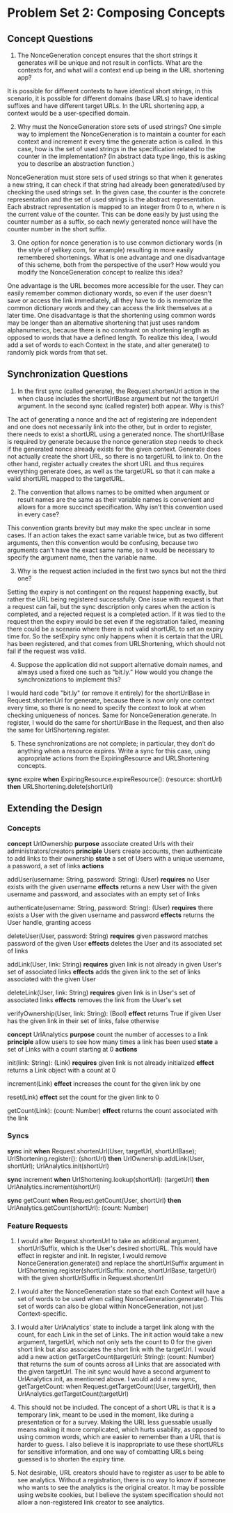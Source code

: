 # Problem Set 2: Composing Concepts

## Concept Questions

1. The NonceGeneration concept ensures that the short strings it generates will be unique and not result in conflicts. What are the contexts for, and what will a context end up being in the URL shortening app?

It is possible for different contexts to have identical short strings, in this scenario, it is possible for different domains (base URLs) to have identical suffixes and have different target URLs. In the URL shortening app, a context would be a user-specified domain. 

2. Why must the NonceGeneration store sets of used strings? One simple way to implement the NonceGeneration is to maintain a counter for each context and increment it every time the generate action is called. In this case, how is the set of used strings in the specification related to the counter in the implementation? (In abstract data type lingo, this is asking you to describe an abstraction function.)

NonceGeneration must store sets of used strings so that when it generates a new string, it can check if that string had already been generated/used by checking the used strings set. In the given case, the counter is the concrete representation and the set of used strings is the abstract representation. Each abstract representation is mapped to an integer from 0 to n, where n is the current value of the counter. This can be done easily by just using the counter number as a suffix, so each newly generated nonce will have the counter number in the short suffix.

3. One option for nonce generation is to use common dictionary words (in the style of yellkey.com, for example) resulting in more easily remembered shortenings. What is one advantage and one disadvantage of this scheme, both from the perspective of the user? How would you modify the NonceGeneration concept to realize this idea?

One advantage is the URL becomes more accessible for the user. They can easily remember common dictionary words, so even if the user doesn't save or access the link immediately, all they have to do is memorize the common dictionary words and they can access the link themselves at a later time. One disadvantage is that the shortening using common words may be longer than an alternative shortening that just uses random alphanumerics, because there is no constraint on shortening length as opposed to words that have a defined length. To realize this idea, I would add a set of words to each Context in the state, and alter generate() to randomly pick words from that set.

## Synchronization Questions

1. In the first sync (called generate), the Request.shortenUrl action in the when clause includes the shortUrlBase argument but not the targetUrl argument. In the second sync (called register) both appear. Why is this?

The act of generating a nonce and the act of registering are independent and one does not necessarily link into the other, but in order to register, there needs to exist a shortURL using a generated nonce. The shortUrlBase is required by generate because the nonce generation step needs to check if the generated nonce already exists for the given context. Generate does not actually create the short URL, so there is no targetURL to link to. On the other hand, register actually creates the short URL and thus requires everything generate does, as well as the targetURL so that it can make a valid shortURL mapped to the targetURL.

2. The convention that allows names to be omitted when argument or result names are the same as their variable names is convenient and allows for a more succinct specification. Why isn’t this convention used in every case?

This convention grants brevity but may make the spec unclear in some cases. If an action takes the exact same variable twice, but as two different arguments, then this convention would be confusing, because two arguments can't have the exact same name, so it would be necessary to specify the argument name, then the variable name. 

3. Why is the request action included in the first two syncs but not the third one?

Setting the expiry is not contingent on the request happening exactly, but rather the URL being registered successfully. One issue with request is that a request can fail, but the sync description only cares when the action is completed, and a rejected request is a completed action. If it was tied to the request then the expiry would be set even if the registration failed, meaning there could be a scenario where there is not valid shortURL to set an expiry time for. So the setExpiry sync only happens when it is certain that the URL has been registered, and that comes from URLShortening, which should not fail if the request was valid. 

4. Suppose the application did not support alternative domain names, and always used a fixed one such as “bit.ly.” How would you change the synchronizations to implement this?

I would hard code "bit.ly" (or remove it entirely) for the shortUrlBase in Request.shortenUrl for generate, because there is now only one context every time, so there is no need to specify the context to look at when checking uniqueness of nonces. Same for NonceGeneration.generate. In register, I would do the same for shortUrlBase in the Request, and then also the same for UrlShortening.register.

5. These synchronizations are not complete; in particular, they don’t do anything when a resource expires. Write a sync for this case, using appropriate actions from the ExpiringResource and URLShortening concepts.

**sync** expire
**when** ExpiringResource.expireResource(): (resource: shortUrl)
**then** URLShortening.delete(shortUrl)

## Extending the Design

### Concepts

**concept** UrlOwnership 
**purpose** associate created Urls with their administrators/creators
**principle** Users create accounts, then authenticate to add links to their ownership
**state** a set of Users with a unique username, a password, a set of links
**actions** 

addUser(username: String, password: String): (User)
**requires** no User exists with the given username
**effects** returns a new User with the given username and password, and associates with an empty set of links

authenticate(username: String, password: String): (User)
**requires** there exists a User with the given username and password
**effects** returns the User handle, granting access

deleteUser(User, password: String)
**requires** given password matches password of the given User
**effects** deletes the User and its associated set of links

addLink(User, link: String)
**requires** given link is not already in given User's set of associated links
**effects** adds the given link to the set of links associated with the given User

deleteLink(User, link: String)
**requires** given link is in User's set of associated links
**effects** removes the link from the User's set

verifyOwnership(User, link: String): (Bool)
**effect** returns True if given User has the given link in their set of links, false otherwise




**concept** UrlAnalytics
**purpose** count the number of accesses to a link
**principle** allow users to see how many times a link has been used
**state** a set of Links with a count starting at 0
**actions**

init(link: String): (Link)
**requires** given link is not already initialized
**effect** returns a Link object with a count at 0

increment(Link)
**effect** increases the count for the given link by one

reset(Link)
**effect** set the count for the given link to 0

getCount(Link): (count: Number)
**effect** returns the count associated with the link


### Syncs

**sync** init
**when** Request.shortenUrl(User, targetUrl, shortUrlBase); UrlShortening.register(): (shortUrl)
**then** UrlOwnership.addLink(User, shortUrl); UrlAnalytics.init(shortUrl)

**sync** increment
**when** UrlShortening.lookup(shortUrl): (targetUrl)
**then** UrlAnalytics.increment(shortUrl)

**sync** getCount
**when** Request.getCount(User, shortUrl)
**then** UrlAnalytics.getCount(shortUrl): (count: Number)

### Feature Requests

1. I would alter Request.shortenUrl to take an additional argument, shortUrlSuffix, which is the User's desired shortURL. This would have effect in register and init. In register, I would remove NonceGeneration.generate() and replace the shortUrlSuffix argument in UrlShortening.register(shortUrlSuffix: nonce, shortUrlBase, targetUrl) with the given shortUrlSuffix in Request.shortenUrl

2. I would alter the NonceGeneration state so that each Context will have a set of words to be used when calling NonceGeneration.generate(). This set of words can also be global within NonceGeneration, not just Context-specific. 

3. I would alter UrlAnalytics' state to include a target link along with the count, for each Link in the set of Links. The init action would take a new argument, targetUrl, which not only sets the count to 0 for the given short link but also associates the short link with the targetUrl. I would add a new action getTargetCount(targetUrl: String): (count: Number) that returns the sum of counts across all Links that are associated with the given targetUrl. The init sync would have a second argument to UrlAnalytics.init, as mentioned above. I would add a new sync, getTargetCount: when Request.getTargetCount(User, targetUrl), then UrlAnalytics.getTargetCount(targetUrl)

4. This should not be included. The concept of a short URL is that it is a temporary link, meant to be used in the moment, like during a presentation or for a survey. Making the URL less guessable usually means making it more complicated, which hurts usability, as opposed to using common words, which are easier to remember than a URL that is harder to guess. I also believe it is inappropriate to use these shortURLs for sensitive information, and one way of combatting URLs being guessed is to shorten the expiry time.

5. Not desirable, URL creators should have to register as user to be able to see analytics. Without a registration, there is no way to know if someone who wants to see the analytics is the original creator. It may be possible using website cookies, but I believe the system specification should not allow a non-registered link creator to see analytics.



